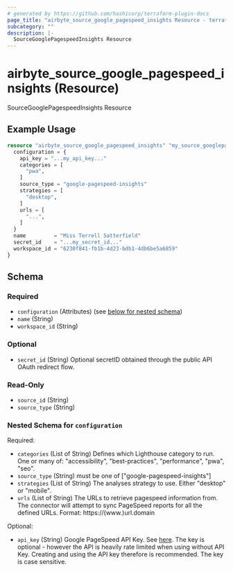 ```yaml
---
# generated by https://github.com/hashicorp/terraform-plugin-docs
page_title: "airbyte_source_google_pagespeed_insights Resource - terraform-provider-airbyte"
subcategory: ""
description: |-
  SourceGooglePagespeedInsights Resource
---
```


# airbyte_source_google_pagespeed_insights (Resource)

SourceGooglePagespeedInsights Resource

## Example Usage

```terraform
resource "airbyte_source_google_pagespeed_insights" "my_source_googlepagespeedinsights" {
  configuration = {
    api_key = "...my_api_key..."
    categories = [
      "pwa",
    ]
    source_type = "google-pagespeed-insights"
    strategies = [
      "desktop",
    ]
    urls = [
      "...",
    ]
  }
  name         = "Miss Terrell Satterfield"
  secret_id    = "...my_secret_id..."
  workspace_id = "6230f841-fb1b-4d23-bdb1-4db6be5a6859"
}
```

<!-- schema generated by tfplugindocs -->
## Schema

### Required

- `configuration` (Attributes) (see [below for nested schema](#nestedatt--configuration))
- `name` (String)
- `workspace_id` (String)

### Optional

- `secret_id` (String) Optional secretID obtained through the public API OAuth redirect flow.

### Read-Only

- `source_id` (String)
- `source_type` (String)

<a id="nestedatt--configuration"></a>
### Nested Schema for `configuration`

Required:

- `categories` (List of String) Defines which Lighthouse category to run. One or many of: "accessibility", "best-practices", "performance", "pwa", "seo".
- `source_type` (String) must be one of ["google-pagespeed-insights"]
- `strategies` (List of String) The analyses strategy to use. Either "desktop" or "mobile".
- `urls` (List of String) The URLs to retrieve pagespeed information from. The connector will attempt to sync PageSpeed reports for all the defined URLs. Format: https://(www.)url.domain

Optional:

- `api_key` (String) Google PageSpeed API Key. See <a href="https://developers.google.com/speed/docs/insights/v5/get-started#APIKey">here</a>. The key is optional - however the API is heavily rate limited when using without API Key. Creating and using the API key therefore is recommended. The key is case sensitive.



